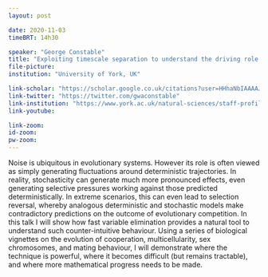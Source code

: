 ```yaml
---
layout: post

date: 2020-11-03
timeBRT: 14h30

speaker: "George Constable"
title: "Exploiting timescale separation to understand the driving role of noise in evolution. "
file-picture: 
institution: "University of York, UK"

link-scholar: "https://scholar.google.co.uk/citations?user=HHhaNbIAAAAJ&hl=en"
link-twitter: "https://twitter.com/gwaconstable"
link-institution: "https://www.york.ac.uk/natural-sciences/staff-profiles/george-constable/"
link-youtube:

link-zoom: 
id-zoom: 
pw-zoom: 
---
```


Noise is ubiquitous in evolutionary systems. However its role is often viewed as simply generating fluctuations around deterministic trajectories. In reality, stochasticity can generate much more pronounced effects, even generating selective pressures working against those predicted deterministically. In extreme scenarios, this can even lead to selection reversal, whereby analogous deterministic and stochastic models make contradictory predictions on the outcome of evolutionary competition. In this talk I will show how fast variable elimination provides a natural tool to understand such counter-intuitive behaviour. Using a series of biological vignettes on the evolution of cooperation, multicellularity, sex chromosomes, and mating behaviour, I will demonstrate where the technique is powerful, where it becomes difficult (but remains tractable), and where more mathematical progress needs to be made. 
